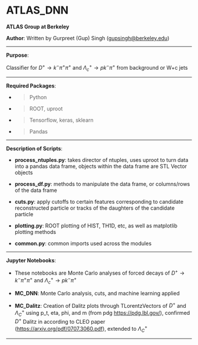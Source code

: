 # ATLAS_DNN

**ATLAS Group at Berkeley**

**Author**: Written by Gurpreet (Gup) Singh (gupsingh@berkeley.edu)

--------------------------------------------------------------------------------
**Purpose**: 

Classifier for $D^{+}\rightarrow k^{-} \pi^{+} \pi^{+}$ and $\Lambda_c^{+}\rightarrow p k^{-} \pi^{+}$ from background or W+c jets

--------------------------------------------------------------------------------
**Required Packages**:

- > Python
- > ROOT, uproot
- > Tensorflow, keras, sklearn
- > Pandas
--------------------------------------------------------------------------------
**Description of Scripts**:

- **process_ntuples.py**: takes director of ntuples, uses uproot to turn data into a pandas data frame, objects within the data frame are STL Vector objects

- **process_df.py**: methods to manipulate the data frame, or columns/rows of the data frame

- **cuts.py**: apply cutoffs to certain features corresponding to candidate reconstructed particle or tracks of the daughters of the candidate particle

- **plotting.py**: ROOT plotting of HIST, TH1D, etc, as well as matplotlib plotting methods

- **common.py**: common imports used across the modules

--------------------------------------------------------------------------------
**Jupyter Notebooks**:

- These notebooks are Monte Carlo analyses of forced decays of $D^{+}\rightarrow k^{-} \pi^{+} \pi^{+}$ and $\Lambda_c^{+}\rightarrow p k^{-} \pi^{+}$

- **MC_DNN**: Monte Carlo analysis, cuts, and machine learning applied 

- **MC_Dalitz**: Creation of Dalitz plots through TLorentzVectors of $D^{+}$ and $\Lambda_C^{+}$ using p_t, eta, phi, and m (from pdg https://pdg.lbl.gov/), confirmed $D^{+}$ Dalitz in according to CLEO paper (https://arxiv.org/pdf/0707.3060.pdf), extended to $\Lambda_C^{+}$

--------------------------------------------------------------------------------
